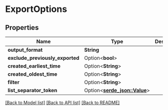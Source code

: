 # ExportOptions

## Properties

| Name                            | Type                              | Description | Notes      |
| ------------------------------- | --------------------------------- | ----------- | ---------- |
| **output_format**               | **String**                        |             |
| **exclude_previously_exported** | Option<**bool**>                  |             | [optional] |
| **created_earliest_time**       | Option<**String**>                |             | [optional] |
| **created_oldest_time**         | Option<**String**>                |             | [optional] |
| **filter**                      | Option<**String**>                |             | [optional] |
| **list_separator_token**        | Option<[**serde_json::Value**]()> |             | [optional] |

[[Back to Model list]](../README#documentation-for-models) [[Back to API list]](../README#documentation-for-api-endpoints) [[Back to README]](../README)
